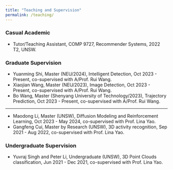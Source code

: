 ```yaml
---
title: "Teaching and Supervision"
permalink: /teaching/
---
```



### Casual Academic

* Tutor/Teaching Assistant, COMP 9727, Recommender Systems, 2022 T2, UNSW.

### Graduate Supervision

* Yuanming Shi, Master (NEU/2024), Intelligent Detection,  Oct 2023 - Present, co-supervised with A/Prof. Rui Wang. <!-- 史元茗 -->
* Xiaojian Wang, Master (NEU/2023), Image Detection,  Oct 2023 - Present, co-supervised with A/Prof. Rui Wang. <!-- 王晓健 -->
* Bo Wang, Master (Shenyang University of Technology/2023), Trajectory Prediction,  Oct 2023 - Present, co-supervised with A/Prof. Rui Wang. <!-- 王博 -->

--------

* Maodong Li, Master (UNSW), Diffusion Modeling and Reinforcement Learning, Oct 2023 - May 2024, co-supervised with Prof. Lina Yao.
* Gangfeng Cui, Master by Research (UNSW), 3D activity recognition, Sep 2021 - Aug 2022, co-supervised with Prof. Lina Yao.

### Undergraduate Supervision

<!-- 吴春壮 4个毕设-->
* Yuvraj Singh and Peter Li, Undergraduate (UNSW), 3D Point Clouds classification, Jun 2021 - Dec 2021, co-supervised with Prof. Lina Yao.


